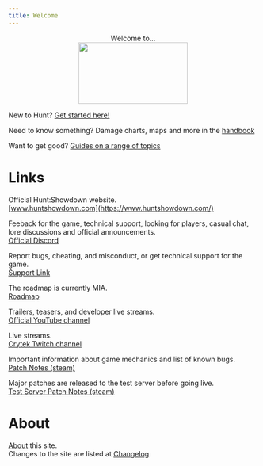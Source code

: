 ```yaml
---
title: Welcome
---
```


<p style="text-align:center">
  Welcome to...  
  <br/>
  <img src="https://www.huntshowdown.com/assets/img/logo-nav.png" width="220" height="124">
</p>

New to Hunt? [Get started here!](beginner)

Need to know something? Damage charts, maps and more in the [handbook](handbook)

Want to get good? [Guides on a range of topics](guides)

# Links
Official Hunt:Showdown website.  
[www.huntshowdown.com](https://www.huntshowdown.com/)  

Feeback for the game, technical support, looking for players, casual chat, lore discussions and official announcements.  
[Official Discord](https://discord.gg/huntshowdown)

Report bugs, cheating, and misconduct, or get technical support for the game.  
[Support Link](https://huntshowdown.kayako.com/)

The roadmap is currently MIA.   
[Roadmap](https://www.huntshowdown.com/roadmap)

Trailers, teasers, and developer live streams.  
[Official YouTube channel](https://www.youtube.com/c/HuntShowdown)

Live streams.  
[Crytek Twitch channel](https://www.twitch.tv/crytek)

Important information about game mechanics and list of known bugs.  
[Patch Notes (steam)](https://store.steampowered.com/newshub/app/594650?updates=true)

Major patches are released to the test server before going live.  
[Test Server Patch Notes (steam)](https://steamcommunity.com/app/770720/allnews/)

# About
[About](about) this site.  
Changes to the site are listed at [Changelog](change-log) 


